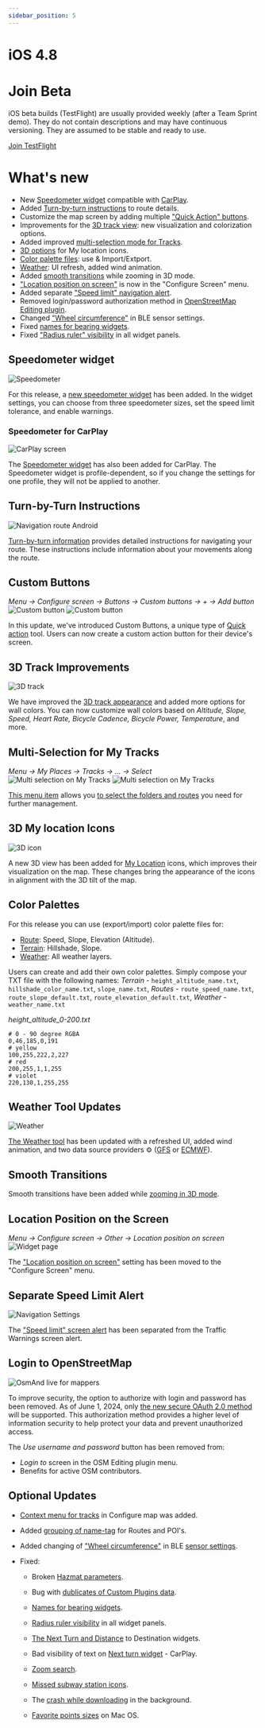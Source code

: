 ```yaml
---
sidebar_position: 5
---
```


# iOS 4.8

# Join Beta

iOS beta builds (TestFlight) are usually provided weekly (after a Team Sprint demo). They do not contain descriptions and may have continuous versioning. They are assumed to be stable and ready to use.  

<div>
  <a class="button button--active" href="https://testflight.apple.com/join/7poGNCKy">Join TestFlight</a>
</div>


# What's new

- New [Speedometer widget](#speedometer-widget) compatible with [CarPlay](#speedometer-for-carplay).
- Added [Turn-by-turn instructions](#turn-by-turn-instructions) to route details.
- Customize the map screen by adding multiple ["Quick Action" buttons](#custom-buttons).
- Improvements for the [3D track view](#3d-track-improvements): new visualization and colorization options.
- Added improved [multi-selection mode for Tracks](#multi-selection-for-my-tracks).
- [3D options](#3d-my-location-icons) for My location icons.
- [Color palette files](#color-palettes): use & Import/Extport.
- [Weather](#weather-tool-updates): UI refresh, added wind animation.
- Added [smooth transitions](#smooth-transitions) while zooming in 3D mode.
- ["Location position on screen"](#location-position-on-screen) is now in the "Configure Screen" menu.
- Added separate ["Speed limit" navigation alert](#separate-speed-limit-alert). 
- Removed login/password authorization method in [OpenStreetMap Editing plugin](#login-to-openstreetmap).
- Changed ["Wheel circumference"](#others) in BLE sensor settings.
- Fixed [names for bearing widgets](#others).
- Fixed ["Radius ruler" visibility](#others) in all widget panels.


## Speedometer widget

![Speedometer](@site/static/img/widgets/speedometer_2_ios.png) 

For this release, a [new speedometer widget](https://osmand.net/docs/user/widgets/info-widgets/#speedometer) has been added. In the widget settings, you can choose from three speedometer sizes, set the speed limit tolerance, and enable warnings.

### Speedometer for CarPlay

![CarPlay screen](@site/static/img/navigation/auto-car/speedometer_carplay_2_ios.png) 

The [Speedometer widget](https://osmand.net/docs/user/navigation/car-play#speedometer) has also been added for CarPlay. The Speedometer widget is profile-dependent, so if you change the settings for one profile, they will not be applied to another.


## Turn-by-Turn Instructions

![Navigation route Android](@site/static/img/navigation/route/navigation_turn_ios.png) 

[Turn-by-turn information](https://osmand.net/docs/user/navigation/setup/route-details/#turn-by-turn-information) provides detailed instructions for navigating your route. These instructions include information about your movements along the route.


## Custom Buttons

*Menu → Configure screen → Buttons → Custom buttons → + → Add button*  
![Custom button](../../blog/2024-06-20-ios-4-8/img/custom_button.png) ![Custom button](../../blog/2024-06-20-ios-4-8/img/custom_button_1.png)

In this update, we've introduced Custom Buttons, a unique type of [Quick action](https://osmand.net/docs/user/widgets/quick-action#custom-buttons) tool. Users can now create a custom action button for their device's screen.


## 3D Track Improvements

![3D track](../../blog/2024-06-20-ios-4-8/img/3d_track.png)

We have improved the [3D track appearance](https://osmand.net/docs/user/map/tracks-on-map/track-appearance#3d-track) and added more options for wall colors. You can now customize wall colors based on _Altitude, Slope, Speed, Heart Rate, Bicycle Cadence, Bicycle Power, Temperature_, and more.


## Multi-Selection for My Tracks

*Menu → My Places → Tracks → &#8230; → Select*  
![Multi selection on My Tracks](../../blog/2024-06-20-ios-4-8/img/multi_selection.png) ![Multi selection on My Tracks](../../blog/2024-06-20-ios-4-8/img/multi_selection_1.png)

[This menu item](https://osmand.net/docs/user/personal/tracks/manage-tracks#three-dots-menu) allows you [to select the folders and routes](https://osmand.net/docs/user/personal/tracks/manage-tracks#selection-mode) you need for further management.


## 3D My location Icons

![3D icon](../../blog/2024-06-20-ios-4-8/img/3d_icon.png)

A new 3D view has been added for [My Location](../user/personal/profiles.md#profile-appearance) icons, which improves their visualization on the map. These changes bring the appearance of the icons in alignment with the 3D tilt of the map.   


## Color Palettes

For this release you can use (export/import) color palette files for:
- [Route](https://osmand.net/docs/user/navigation/guidance/map-during-navigation#color): Speed, Slope, Elevation (Altitude).
- [Terrain](https://osmand.net/docs/user/plugins/contour-lines#hillshade--slope): Hillshade, Slope.
- [Weather](https://osmand.net/docs/user/plugins/weather#weather-layers): All weather layers.

Users can create and add their own color palettes. Simply compose your TXT file with the following names: _Terrain_ - `height_altitude_name.txt`, `hillshade_color_name.txt`, `slope_name.txt`, _Routes_ - `route_speed_name.txt`, `route_slope_default.txt`, `route_elevation_default.txt`, _Weather_ - `weather_name.txt`

*height_altitude_0-200.txt*

```
# 0 - 90 degree RGBA
0,46,185,0,191
# yellow 
100,255,222,2,227
# red
200,255,1,1,255
# violet
220,130,1,255,255

```

## Weather Tool Updates

![Weather](../../blog/2024-06-20-ios-4-8/img/weather_ios.png)

[The Weather tool](https://osmand.net/docs/user/plugins/weather) has been updated with a refreshed UI, added wind animation, and two data source providers ⚙ ([GFS](https://en.wikipedia.org/wiki/Global_Forecast_System) or [ECMWF](https://en.wikipedia.org/wiki/European_Centre_for_Medium-Range_Weather_Forecasts)).


## Smooth Transitions

Smooth transitions have been added while [zooming in 3D mode](https://github.com/osmandapp/OsmAnd-iOS/issues/3802).


## Location Position on the Screen

*Menu → Configure screen → Other → Location position on screen*  
![Widget page](@site/static/img/widgets/conf_screen_display_position_ios.png) 

The ["Location position on screen"](https://osmand.net/docs/user/widgets/configure-screen/#display-position--location-position-on-screen) setting has been moved to the "Configure Screen" menu.


## Separate Speed Limit Alert

![Navigation Settings](@site/static/img/navigation/navigation_settings_screen-alerts_new_ios.png)

The ["Speed limit" screen alert](https://osmand.net/docs/user/navigation/guidance/navigation-settings/#screen-alerts) has been separated from the Traffic Warnings screen alert.


## Login to OpenStreetMap

![OsmAnd live for mappers](@site/static/img/personal/maps/osm_authorization_ios.png)

To improve security, the option to authorize with login and password has been removed. As of June 1, 2024, only [the new secure OAuth 2.0 method](https://github.com/osmandapp/OsmAnd-iOS/issues/3736) will be supported.  This authorization method provides a higher level of information security to help protect your data and prevent unauthorized access.

The *Use username and password* button has been removed from: 

- *Login to* screen in the OSM Editing plugin menu.
- Benefits for active OSM contributors. 


## Optional Updates

- [Context menu for tracks](https://github.com/osmandapp/OsmAnd-iOS/issues/3488) in Configure map was added.

- Added [grouping of name-tag](https://github.com/osmandapp/OsmAnd-iOS/issues/3554) for Routes and POI's.

- Added changing of ["Wheel circumference"](https://github.com/osmandapp/OsmAnd-iOS/issues/3503) in BLE [sensor settings](https://osmand.net/docs/user/plugins/external-sensors#sensors-settings).

- Fixed:

  - Broken [Hazmat parameters](https://github.com/osmandapp/OsmAnd-iOS/issues/3761).

  - Bug with [dublicates of Custom Plugins data](https://github.com/osmandapp/OsmAnd-iOS/issues/3739).

  - [Names for bearing widgets](https://github.com/osmandapp/OsmAnd-iOS/issues/3563).

  - [Radius ruler visibility](https://github.com/osmandapp/OsmAnd-iOS/issues/3656) in all widget panels.

  - [The Next Turn and Distance](https://github.com/osmandapp/OsmAnd-iOS/issues/3738) to Destination widgets.

  - Bad visibility of text on [Next turn widget](https://github.com/osmandapp/OsmAnd-iOS/issues/3734) - CarPlay.

  - [Zoom search](https://github.com/osmandapp/OsmAnd-iOS/issues/3569).

  - [Missed subway station icons](https://github.com/osmandapp/OsmAnd-iOS/issues/3711).

  - The [crash while downloading](https://github.com/osmandapp/OsmAnd-iOS/issues/3561) in the background.

  - [Favorite points sizes](https://github.com/osmandapp/OsmAnd-iOS/issues/3641) on Mac OS.

